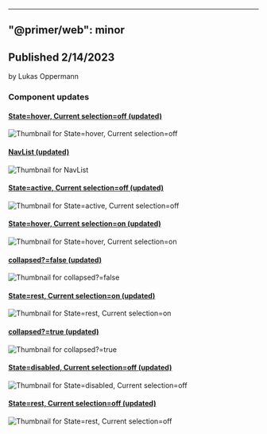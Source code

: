 
---
"@primer/web": minor
---
## Published 2/14/2023
by Lukas Oppermann   
   
### Component updates
#### [State=hover, Current selection=off (updated)](https://www.figma.com/file/GCvY3Qv8czRgZgvl1dG6lp?node-id=15175:71565)
  
  ![Thumbnail for State=hover, Current selection=off](https://s3-alpha.figma.com/checkpoints/8VX/kQN/RiD1Bh0f31eRq6ub/component_thumbnail_5.png?X-Amz-Algorithm=AWS4-HMAC-SHA256&X-Amz-Credential=AKIAQ4GOSFWC2XFMBUWK%2F20230212%2Fus-west-2%2Fs3%2Faws4_request&X-Amz-Date=20230212T120000Z&X-Amz-Expires=604800&X-Amz-SignedHeaders=host&X-Amz-Signature=61386071045b49be895d949dc3a3e3d78f91636578cb5d1e8ebb81c00c51a73c)
#### [NavList (updated)](https://www.figma.com/file/GCvY3Qv8czRgZgvl1dG6lp?node-id=16716:62541)
  
  ![Thumbnail for NavList](https://s3-alpha.figma.com/checkpoints/EYi/hO7/qKFFk07FiXzyGTSg/component_thumbnail_8.png?X-Amz-Algorithm=AWS4-HMAC-SHA256&X-Amz-Credential=AKIAQ4GOSFWC2XFMBUWK%2F20230212%2Fus-west-2%2Fs3%2Faws4_request&X-Amz-Date=20230212T120000Z&X-Amz-Expires=604800&X-Amz-SignedHeaders=host&X-Amz-Signature=1eba13831583f0914711ac417ec675553419cf0ace38304afd11dfd85dbcbdb5)
#### [State=active, Current selection=off (updated)](https://www.figma.com/file/GCvY3Qv8czRgZgvl1dG6lp?node-id=15175:71568)
  
  ![Thumbnail for State=active, Current selection=off](https://s3-alpha.figma.com/checkpoints/O7o/bFn/hyOKN5WOZ5DtQ14B/component_thumbnail_4.png?X-Amz-Algorithm=AWS4-HMAC-SHA256&X-Amz-Credential=AKIAQ4GOSFWC2XFMBUWK%2F20230212%2Fus-west-2%2Fs3%2Faws4_request&X-Amz-Date=20230212T120000Z&X-Amz-Expires=604800&X-Amz-SignedHeaders=host&X-Amz-Signature=83730901385bb7838209fdf420080f5ff4a9adefd9e9274c11a237b2ce4d7d77)
#### [State=hover, Current selection=on (updated)](https://www.figma.com/file/GCvY3Qv8czRgZgvl1dG6lp?node-id=15175:71579)
  
  ![Thumbnail for State=hover, Current selection=on](https://s3-alpha.figma.com/checkpoints/KZY/LKy/ya4oRpuDpwyeW0gW/component_thumbnail_7.png?X-Amz-Algorithm=AWS4-HMAC-SHA256&X-Amz-Credential=AKIAQ4GOSFWC2XFMBUWK%2F20230212%2Fus-west-2%2Fs3%2Faws4_request&X-Amz-Date=20230212T120000Z&X-Amz-Expires=604800&X-Amz-SignedHeaders=host&X-Amz-Signature=29379a36e6f7a85b994fcb1a86f306cf907b6bf81fdd2306536a979ccdbfaf83)
#### [collapsed?=false (updated)](https://www.figma.com/file/GCvY3Qv8czRgZgvl1dG6lp?node-id=16716:62519)
  
  ![Thumbnail for collapsed?=false](https://s3-alpha.figma.com/checkpoints/et2/cHp/NckGosmIw57e3NMy/component_thumbnail_1.png?X-Amz-Algorithm=AWS4-HMAC-SHA256&X-Amz-Credential=AKIAQ4GOSFWC2XFMBUWK%2F20230212%2Fus-west-2%2Fs3%2Faws4_request&X-Amz-Date=20230212T120000Z&X-Amz-Expires=604800&X-Amz-SignedHeaders=host&X-Amz-Signature=ab2d204cb1b9bc1cd76f61c00bcff26545efddad6a29909ff9338bac1bc42105)
#### [State=rest, Current selection=on (updated)](https://www.figma.com/file/GCvY3Qv8czRgZgvl1dG6lp?node-id=15175:71574)
  
  ![Thumbnail for State=rest, Current selection=on](https://s3-alpha.figma.com/checkpoints/TM0/t4w/W0CVMI9B4D8ukO16/component_thumbnail_2.png?X-Amz-Algorithm=AWS4-HMAC-SHA256&X-Amz-Credential=AKIAQ4GOSFWC2XFMBUWK%2F20230212%2Fus-west-2%2Fs3%2Faws4_request&X-Amz-Date=20230212T120000Z&X-Amz-Expires=604800&X-Amz-SignedHeaders=host&X-Amz-Signature=7c4b00e3d5eac8144f0aa61eb233ddd788d1ea8eb23a5ce1ec8f031f620fedcd)
#### [collapsed?=true (updated)](https://www.figma.com/file/GCvY3Qv8czRgZgvl1dG6lp?node-id=16716:62587)
  
  ![Thumbnail for collapsed?=true](https://s3-alpha.figma.com/checkpoints/G42/rO7/y8C59BF9btZSdJ9u/component_thumbnail_0.png?X-Amz-Algorithm=AWS4-HMAC-SHA256&X-Amz-Credential=AKIAQ4GOSFWC2XFMBUWK%2F20230212%2Fus-west-2%2Fs3%2Faws4_request&X-Amz-Date=20230212T120000Z&X-Amz-Expires=604800&X-Amz-SignedHeaders=host&X-Amz-Signature=f6b0f361990d40e350552596fbb53cdf13cdfb400117cf18c451b5a419bf1580)
#### [State=disabled, Current selection=off (updated)](https://www.figma.com/file/GCvY3Qv8czRgZgvl1dG6lp?node-id=15175:71571)
  
  ![Thumbnail for State=disabled, Current selection=off](https://s3-alpha.figma.com/checkpoints/ODr/AaY/SXyeN6jQuGTohbmt/component_thumbnail_3.png?X-Amz-Algorithm=AWS4-HMAC-SHA256&X-Amz-Credential=AKIAQ4GOSFWC2XFMBUWK%2F20230212%2Fus-west-2%2Fs3%2Faws4_request&X-Amz-Date=20230212T120000Z&X-Amz-Expires=604800&X-Amz-SignedHeaders=host&X-Amz-Signature=59d10809ae04e0e2287d017d4f01f91471b1ff55f17cc409bc3cc6fced1b09c8)
#### [State=rest, Current selection=off (updated)](https://www.figma.com/file/GCvY3Qv8czRgZgvl1dG6lp?node-id=15175:71562)
  
  ![Thumbnail for State=rest, Current selection=off](https://s3-alpha.figma.com/checkpoints/Wh4/5Xs/X8Cqodo1HBaXdcaR/component_thumbnail_6.png?X-Amz-Algorithm=AWS4-HMAC-SHA256&X-Amz-Credential=AKIAQ4GOSFWC2XFMBUWK%2F20230212%2Fus-west-2%2Fs3%2Faws4_request&X-Amz-Date=20230212T120000Z&X-Amz-Expires=604800&X-Amz-SignedHeaders=host&X-Amz-Signature=bfc9f6b1511158391da37109061ede7d106ab817285beb069f80ac29eba1dc78)
